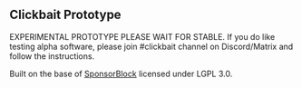 ## Clickbait Prototype

EXPERIMENTAL PROTOTYPE PLEASE WAIT FOR STABLE. If you do like testing alpha software, please join #clickbait channel on Discord/Matrix and follow the instructions.

Built on the base of [SponsorBlock](https://github.com/ajayyy/SponsorBlock) licensed under LGPL 3.0.
